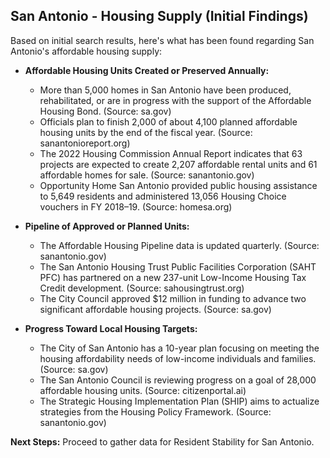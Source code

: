 ## San Antonio - Housing Supply (Initial Findings)

Based on initial search results, here's what has been found regarding San Antonio's affordable housing supply:

*   **Affordable Housing Units Created or Preserved Annually:**
    *   More than 5,000 homes in San Antonio have been produced, rehabilitated, or are in progress with the support of the Affordable Housing Bond. (Source: sa.gov)
    *   Officials plan to finish 2,000 of about 4,100 planned affordable housing units by the end of the fiscal year. (Source: sanantonioreport.org)
    *   The 2022 Housing Commission Annual Report indicates that 63 projects are expected to create 2,207 affordable rental units and 61 affordable homes for sale. (Source: sanantonio.gov)
    *   Opportunity Home San Antonio provided public housing assistance to 5,649 residents and administered 13,056 Housing Choice vouchers in FY 2018–19. (Source: homesa.org)

*   **Pipeline of Approved or Planned Units:**
    *   The Affordable Housing Pipeline data is updated quarterly. (Source: sanantonio.gov)
    *   The San Antonio Housing Trust Public Facilities Corporation (SAHT PFC) has partnered on a new 237-unit Low-Income Housing Tax Credit development. (Source: sahousingtrust.org)
    *   The City Council approved $12 million in funding to advance two significant affordable housing projects. (Source: sa.gov)

*   **Progress Toward Local Housing Targets:**
    *   The City of San Antonio has a 10-year plan focusing on meeting the housing affordability needs of low-income individuals and families. (Source: sa.gov)
    *   The San Antonio Council is reviewing progress on a goal of 28,000 affordable housing units. (Source: citizenportal.ai)
    *   The Strategic Housing Implementation Plan (SHIP) aims to actualize strategies from the Housing Policy Framework. (Source: sanantonio.gov)

**Next Steps:** Proceed to gather data for Resident Stability for San Antonio.

